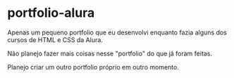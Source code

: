 # portfolio-alura
Apenas um pequeno portfolio que eu desenvolvi enquanto fazia alguns dos cursos de HTML e CSS da Alura.

Não planejo fazer mais coisas nesse "portfolio" do que já foram feitas.

Planejo criar um outro portfolio próprio em outro momento.
